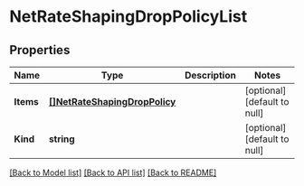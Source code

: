 # NetRateShapingDropPolicyList

## Properties
Name | Type | Description | Notes
------------ | ------------- | ------------- | -------------
**Items** | [**[]NetRateShapingDropPolicy**](net_rateShaping_dropPolicy.md) |  | [optional] [default to null]
**Kind** | **string** |  | [optional] [default to null]

[[Back to Model list]](../README.md#documentation-for-models) [[Back to API list]](../README.md#documentation-for-api-endpoints) [[Back to README]](../README.md)


